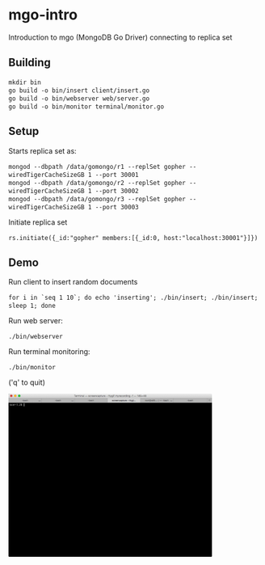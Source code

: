 # mgo-intro
Introduction to mgo (MongoDB Go Driver) connecting to replica set

## Building

```
mkdir bin
go build -o bin/insert client/insert.go
go build -o bin/webserver web/server.go
go build -o bin/monitor terminal/monitor.go
```

## Setup
Starts replica set as: 

```
mongod --dbpath /data/gomongo/r1 --replSet gopher --wiredTigerCacheSizeGB 1 --port 30001
mongod --dbpath /data/gomongo/r2 --replSet gopher --wiredTigerCacheSizeGB 1 --port 30002
mongod --dbpath /data/gomongo/r3 --replSet gopher --wiredTigerCacheSizeGB 1 --port 30003
```

Initiate replica set
```
rs.initiate({_id:"gopher" members:[{_id:0, host:"localhost:30001"}]})
```

## Demo

Run client to insert random documents
```
for i in `seq 1 10`; do echo 'inserting'; ./bin/insert; ./bin/insert; sleep 1; done
```

Run web server: 
```
./bin/webserver
```


Run terminal monitoring: 
```
./bin/monitor
```
('q' to quit)

<img src="./images/monitor.gif" alt="demo cast under osx 10.12; Menlo Regular 12pt.)" width="80%">

